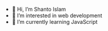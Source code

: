 - 👋 Hi, I’m Shanto Islam 
- 👀 I’m interested in web development
- 🌱 I’m currently learning JavaScript

<!---
MSIN-Shanto/MSIN-Shanto is a ✨ special ✨ repository because its `README.md` (this file) appears on your GitHub profile.
You can click the Preview link to take a look at your changes.
--->

  
